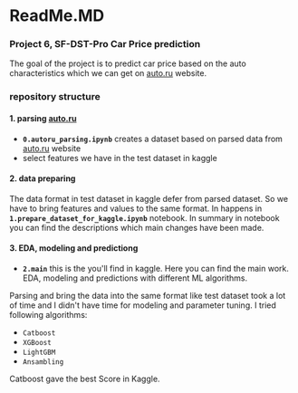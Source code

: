 # ReadMe.MD

### Project 6, SF-DST-Pro Car Price prediction

The goal of the project is to predict car price based on the auto characteristics which we can get on [auto.ru](https://auto.ru/) website. 

### repository structure
#### 1. parsing [auto.ru](https://auto.ru/)
- **`0.autoru_parsing.ipynb`** creates a dataset based on parsed data from [auto.ru](https://auto.ru/) website
- select features we have in the test dataset in kaggle 

#### 2. data preparing
The data format in test dataset in kaggle defer from parsed dataset. So we have to bring features and values to the same format. In happens in **`1.prepare_dataset_for_kaggle.ipynb`** notebook. 
In summary in notebook you can find the descriptions which main changes have been made. 

#### 3. EDA, modeling and predictiong
- **`2.main`** this is the you'll find in kaggle. 
Here you can find the main work. EDA, modeling and predictions with different ML algorithms.

Parsing and bring the data into the same format like test dataset took a lot of time and I didn't have time for modeling and parameter tuning. 
I tried following algorithms: 

- `Catboost`
- `XGBoost`
- `LightGBM`
- `Ansambling`

Catboost gave the best Score in Kaggle. 

